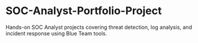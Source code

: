# SOC-Analyst-Portfolio-Project
Hands-on SOC Analyst projects covering threat detection, log analysis, and incident response using Blue Team tools.
